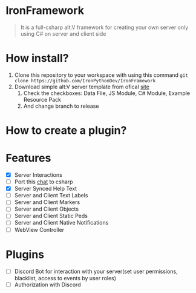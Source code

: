 # IronFramework
> It is a full-csharp alt:V framework for creating your own server only using C# on server and client side

# How install?
1. Clone this repository to your workspace with using this command `git clone https://github.com/IronPythonDev/IronFramework`
2. Download simple alt:V server template from ofical [site](https://altv.mp/#/downloads)
    1. Check the checkboxes: Data File, JS Module, C# Module, Example Resource Pack
    2. And change branch to release 


# How to create a plugin?

# Features

- [x] Server Interactions
- [ ] Port this [chat](https://github.com/echoWanderer/altV-Chat) to csharp
- [x] Server Synced Help Text
- [ ] Server and Client Text Labels
- [ ] Server and Client Markers
- [ ] Server and Client Objects
- [ ] Server and Client Static Peds
- [ ] Server and Client Native Notifications
- [ ] WebView Controller

# Plugins

- [ ] Discord Bot for interaction with your server(set user permissions, blacklist, access to events by user roles)
- [ ] Authorization with Discord
